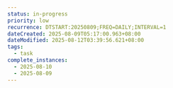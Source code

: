 ```yaml
---
status: in-progress
priority: low
recurrence: DTSTART:20250809;FREQ=DAILY;INTERVAL=1
dateCreated: 2025-08-09T05:17:00.963+08:00
dateModified: 2025-08-12T03:39:56.621+08:00
tags:
  - task
complete_instances:
  - 2025-08-10
  - 2025-08-09
---
```


